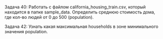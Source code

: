 Задача 40: Работать с файлом california_housing_train.csv, который находится в папке sample_data. Определить среднюю стоимость дома, где кол-во людей от 0 до 500 (population).

Задача 42: Узнать какая максимальная households в зоне минимального значения population.
